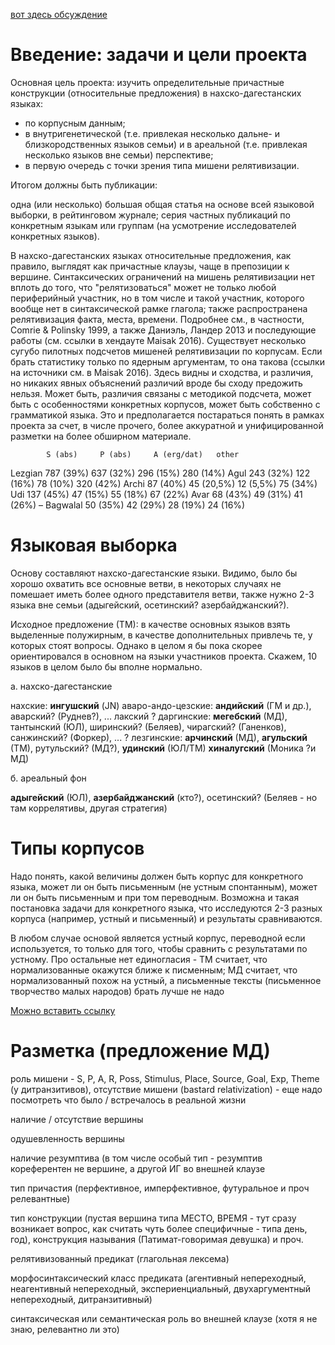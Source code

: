 [вот здесь обсуждение](https://github.com/orgs/LingConLab/teams/daghestanian-relatives)

# Введение: задачи и цели проекта

Основная цель проекта: изучить определительные причастные конструкции (относительные предложения) в нахско-дагестанских языках:

- по корпусным данным;
- в внутригенетической (т.е. привлекая несколько дальне- и близкородственных языков семьи) и в ареальной (т.е. привлекая несколько языков вне семьи) перспективе;
- в первую очередь с точки зрения типа мишени релятивизации.

Итогом должны быть публикации: 

одна (или несколько) большая общая статья на основе всей языковой выборки, в рейтинговом журнале;
серия частных публикаций по конкретным языкам или группам (на усмотрение исследователей конкретных языков).


В нахско-дагестанских языках относительные предложения, как правило, выглядят как причастные клаузы, чаще в препозиции к вершине. Синтаксических ограничений на мишень релятивизации нет вплоть до того, что "релятизоваться" может не только любой периферийный участник, но в том числе и такой участник, которого вообще нет в синтаксической рамке глагола; также распространена релятивизация факта, места, времени. Подробнее см., в частности, Comrie & Polinsky 1999, а также Даниэль, Ландер 2013 и последующие работы (см. ссылки в хендауте Maisak 2016). Существует несколько сугубо пилотных подсчетов мишеней релятивизации по корпусам. Если брать статистику только по ядерным аргументам, то она такова (ссылки на источники см. в Maisak 2016). Здесь видны и сходства, и различия, но никаких явных объяснений различий вроде бы сходу предожить нельзя. Может быть, различия связаны с методикой подсчета, может быть с особенностями конкретных корпусов, может быть собственно с грамматикой языка. Это и предполагается постараться понять в рамках проекта за счет, в числе прочего, более аккуратной и унифицированной разметки на более обширном материале.

 	        S (abs)	    P (abs)	    A (erg/dat)	  other
Lezgian	  787 (39%)   637 (32%)	  296 (15%)	    280 (14%)
Agul	    243 (32%)   122 (16%)	  78 (10%)	    320 (42%)
Archi	    87 (40%)    45 (20,5%)	12 (5,5%)	    75 (34%)
Udi	      137 (45%)   47 (15%)	  55 (18%)	    67 (22%)
Avar	    68 (43%)    49 (31%)	  41 (26%)	    –
Bagwalal	50 (35%)    42 (29%)	  28 (19%)	    24 (16%)



# Языковая выборка

Основу составляют нахско-дагестанские языки. Видимо, было бы хорошо охватить все основные ветви, в некоторых случаях не помешает иметь более одного представителя ветви, также нужно 2-3 языка вне семьи (адыгейский, осетинский? азербайджанский?).

Исходное предложение (ТМ):
в качестве основных языков взять выделенные полужирным, в качестве дополнительных привлечь те, у которых стоят вопросы. Однако в целом я бы пока скорее ориентировался в основном на языки участников проекта. Скажем, 10 языков в целом было бы вполне нормально.

а. нахско-дагестанские

нахские: **ингушский** (JN)
аваро-андо-цезские: **андийский** (ГМ и др.), аварский? (Руднев?), ...
лакский ?
даргинские: **мегебский** (МД), тантынский (ЮЛ), ширинский? (Беляев), чирагский? (Ганенков), санжинский? (Форкер), ... ?
лезгинские: **арчинский** (МД), **агульский** (ТМ), рутульский? (МД?), **удинский** (ЮЛ/ТМ)
**хиналугский** (Моника ?и МД)

б. ареальный фон

**адыгейский** (ЮЛ), **азербайджанский** (кто?), осетинский? (Беляев - но там коррелятивы, другая стратегия)

# Типы корпусов
Надо понять, какой величины должен быть корпус для конкретного языка, может ли он быть письменным (не устным спонтанным), может ли он быть письменным и при том переводным. Возможна и такая постановка задачи для конкретного языка, что исследуются 2-3 разных корпуса (например, устный и письменный) и результаты сравниваются. 

В любом случае основой является устный корпус, переводной если используется, то только для того, чтобы сравнить с результатами по устному. Про остальные нет единогласия - ТМ считает, что нормализованные окажутся ближе к писменным; МД считает, что нормализованный похож на устный, а письменные тексты (письменное творчество малых народов) брать лучше не надо

[Можно вставить ссылку](https://github.com/LingConLab)

# Разметка (предложение МД)

роль мишени - S, P, A, R, Poss, Stimulus, Place, Source, Goal, Exp, Theme (у дитранзитивов), отсутствие мишени (bastard relativization) - еще надо посмотреть что было / встречалось в реальной жизни

наличие / отсутствие вершины

одушевленность вершины

наличие резумптива (в том числе особый тип - резумптив кореферентен не вершине, а другой ИГ во внешней клаузе

тип причастия (перфективное, имперфективное, футуральное и проч релевантные)

тип конструкции (пустая вершина типа МЕСТО, ВРЕМЯ - тут сразу возникает вопрос, как считать чуть более специфичные - типа день, год), конструкция называния (Патимат-говоримая девушка) и проч.

релятивизованный предикат (глагольная лексема)

морфосинтаксический класс предиката (агентивный непереходный, неагентивный непереходный, экспериенциальный, двухаргументный непереходный, дитранзитивный)

синтаксическая или семантическая роль во внешней клаузе (хотя я не знаю, релевантно ли это)
